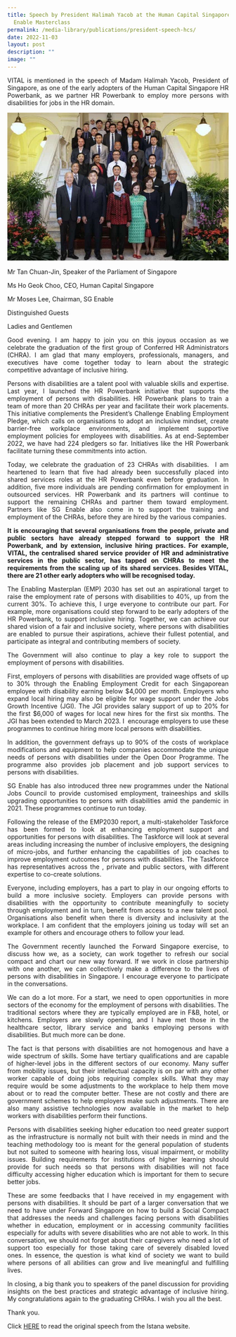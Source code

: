 ```yaml
---
title: Speech by President Halimah Yacob at the Human Capital Singapore and SG
  Enable Masterclass
permalink: /media-library/publications/president-speech-hcs/
date: 2022-11-03
layout: post
description: ""
image: ""
---
```

<p align="justify">VITAL is mentioned in the speech of Madam Halimah Yacob, President of Singapore, as one of the early adopters of the Human Capital Singapore HR Powerbank, as we partner HR Powerbank to employ more persons with disabilities for jobs in the HR domain.</p>

<img src="/images/Media/Istana 03.jpg">

Mr Tan Chuan-Jin, Speaker of the Parliament of Singapore

Ms Ho Geok Choo, CEO, Human Capital Singapore

Mr Moses Lee, Chairman, SG Enable

Distinguished Guests

Ladies and Gentlemen

<p align="justify">Good evening. I am happy to join you on this joyous occasion as we celebrate the graduation of the first group of Conferred HR Administrators (CHRA). I am glad that many employers, professionals, managers, and executives have come together today to learn about the strategic competitive advantage of inclusive hiring.</p>

<p align="justify">Persons with disabilities are a talent pool with valuable skills and expertise. Last year, I launched the HR Powerbank initiative that supports the employment of persons with disabilities. HR Powerbank plans to train a team of more than 20 CHRAs per year and facilitate their work placements. This initiative complements the President’s Challenge Enabling Employment Pledge, which calls on organisations to adopt an inclusive mindset, create barrier-free workplace environments, and implement supportive employment policies for employees with disabilities. As at end-September 2022, we have had 224 pledgers so far. Initiatives like the HR Powerbank facilitate turning these commitments into action.</p>

<p align="justify">Today, we celebrate the graduation of 23 CHRAs with disabilities.  I am heartened to learn that five had already been successfully placed into shared services roles at the HR Powerbank even before graduation. In addition, five more individuals are pending confirmation for employment in outsourced services. HR Powerbank and its partners will continue to support the remaining CHRAs and partner them toward employment. Partners like SG Enable also come in to support the training and employment of the CHRAs, before they are hired by the various companies.</p>

<p align="justify"><b>It is encouraging that several organisations from the people, private and public sectors have already stepped forward to support the HR Powerbank, and by extension, inclusive hiring practices. For example, VITAL, the centralised shared service provider of HR and administrative services in the public sector, has tapped on CHRAs to meet the requirements from the scaling up of its shared services. Besides VITAL, there are 21 other early adopters who will be recognised today.</b></p>

<p align="justify">The Enabling Masterplan (EMP) 2030 has set out an aspirational target to raise the employment rate of persons with disabilities to 40%, up from the current 30%. To achieve this, I urge everyone to contribute our part. For example, more organisations could step forward to be early adopters of the HR Powerbank, to support inclusive hiring. Together, we can achieve our shared vision of a fair and inclusive society, where persons with disabilities are enabled to pursue their aspirations, achieve their fullest potential, and participate as integral and contributing members of society.
</p>

<p align="justify">The Government will also continue to play a key role to support the employment of persons with disabilities.</p>

<p align="justify">First, employers of persons with disabilities are provided wage offsets of up to 30% through the Enabling Employment Credit for each Singaporean employee with disability earning below $4,000 per month. Employers who expand local hiring may also be eligible for wage support under the Jobs Growth Incentive (JGI). The JGI provides salary support of up to 20% for the first $6,000 of wages for local new hires for the first six months. The JGI has been extended to March 2023. I  encourage employers to use these programmes to continue hiring more local persons with disabilities.</p>

<p align="justify">In addition, the government defrays up to 90% of the costs of workplace modifications and equipment to help companies accommodate the unique needs of persons with disabilities under the Open Door Programme. The programme also provides job placement and job support services to persons with disabilities.</p>

<p align="justify">SG Enable has also introduced three new programmes under the National Jobs Council to provide customised employment, traineeships and skills upgrading opportunities to persons with disabilities amid the pandemic in 2021. These programmes continue to run today.</p>

<p align="justify">Following the release of the EMP2030 report, a multi-stakeholder Taskforce has been formed to look at enhancing employment support and opportunities for persons with disabilities. The Taskforce will look at several areas including increasing the number of inclusive employers, the designing of micro-jobs, and further enhancing the capabilities of job coaches to improve employment outcomes for persons with disabilities. The Taskforce has representatives across the , private and public sectors, with different expertise to co-create solutions.</p>

<p align="justify">Everyone, including employers, has a part to play in our ongoing efforts to build a more inclusive society. Employers can provide persons with disabilities with the opportunity to contribute meaningfully to society through employment and in turn, benefit from access to a new talent pool. Organisations also benefit when there is diversity and inclusivity at the workplace. I am confident that the employers joining us today will set an example for others and encourage others to follow your lead.</p>

<p align="justify">The Government recently launched the Forward Singapore exercise, to discuss how we, as a society, can work together to refresh our social compact and chart our new way forward. If we work in close partnership with one another, we can collectively make a difference to the lives of persons with disabilities in Singapore. I encourage everyone to participate in the conversations.</p>

<p align="justify">We can do a lot more. For a start, we need to open opportunities in more sectors of the economy for the employment of persons with disabilities. The traditional sectors where they are typically employed are in F&B, hotel, or kitchens. Employers are slowly opening, and I have met those in the healthcare sector, library service and banks employing persons with disabilities. But much more can be done.</p>

<p align="justify">The fact is that persons with disabilities are not homogenous and have a wide spectrum of skills. Some have tertiary qualifications and are capable of higher-level jobs in the different sectors of our economy. Many suffer from mobility issues, but their intellectual capacity is on par with any other worker capable of doing jobs requiring complex skills. What they may require would be some adjustments to the workplace to help them move about or to read the computer better. These are not costly and there are government schemes to help employers make such adjustments. There are also many assistive technologies now available in the market to help workers with disabilities perform their functions.</p>

<p align="justify">Persons with disabilities seeking higher education too need greater support as the infrastructure is normally not built with their needs in mind and the teaching methodology too is meant for the general population of students but not suited to someone with hearing loss, visual impairment, or mobility issues. Building requirements for institutions of higher learning should provide for such needs so that persons with disabilities will not face difficulty accessing higher education which is important for them to secure better jobs.</p>

<p align="justify">These are some feedbacks that I have received in my engagement with persons with disabilities. It should be part of a larger conversation that we need to have under Forward Singapore on how to build a Social Compact that addresses the needs and challenges facing persons with disabilities whether in education, employment or in accessing community facilities especially for adults with severe disabilities who are not able to work. In this conversation, we should not forget about their caregivers who need a lot of support too especially for those taking care of severely disabled loved ones. In essence, the question is what kind of society we want to build where persons of all abilities can grow and live meaningful and fulfilling lives.</p>

<p align="justify">In closing, a big thank you to speakers of the panel discussion for providing insights on the best practices and strategic advantage of inclusive hiring. My congratulations again to the graduating CHRAs. I wish you all the best.</p>

Thank you.

Click <a href="https://www.istana.gov.sg/Newsroom/Speeches/2022/11/03/Speech-by-President-Halimah-Yacob-at-the-HCS-SG-Enable-Masterclass"> HERE</a> to read the original speech from the Istana website.